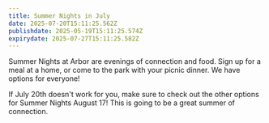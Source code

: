 ```yaml
---
title: Summer Nights in July
date: 2025-07-20T15:11:25.562Z
publishdate: 2025-05-19T15:11:25.574Z
expirydate: 2025-07-27T15:11:25.582Z
---
```

S﻿ummer Nights at Arbor are evenings of connection and food. Sign up for a meal at a home, or come to the park with your picnic dinner. We have options for everyone!

I﻿f July 20th doesn't work for you, make sure to check out the other options for Summer Nights August 17! This is going to be a great summer of connection.